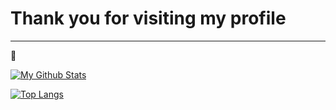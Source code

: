 

<h1>Thank you for visiting my profile</h1>

<hr/>
🥳


[![My Github Stats](https://github-readme-stats.vercel.app/api?username=jiwonpaly)](https://github.com/anuraghazra/github-readme-stats)


[![Top Langs](https://github-readme-stats.vercel.app/api/top-langs/?username=jiwonpaly)](https://github.com/anuraghazra/github-readme-stats)
